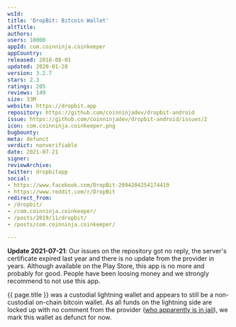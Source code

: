 ```yaml
---
wsId: 
title: 'DropBit: Bitcoin Wallet'
altTitle: 
authors: 
users: 10000
appId: com.coinninja.coinkeeper
appCountry: 
released: 2018-08-01
updated: 2020-01-28
version: 3.2.7
stars: 2.3
ratings: 205
reviews: 149
size: 33M
website: https://dropbit.app
repository: https://github.com/coinninjadev/dropbit-android
issue: https://github.com/coinninjadev/dropbit-android/issues/2
icon: com.coinninja.coinkeeper.png
bugbounty: 
meta: defunct
verdict: nonverifiable
date: 2021-07-21
signer: 
reviewArchive: 
twitter: dropbitapp
social:
- https://www.facebook.com/DropBit-2094204254174419
- https://www.reddit.com/r/DropBit
redirect_from:
- /dropbit/
- /com.coinninja.coinkeeper/
- /posts/2019/11/dropbit/
- /posts/com.coinninja.coinkeeper/

---
```


**Update 2021-07-21**: Our issues on the repository got no reply, the server's
certificate expired last year and there is no update from the provider in years.
Although available on the Play Store, this app is no more and probably for good.
People have been loosing money and we strongly recommend to not use this app.

{{ page.title }} was a custodial lightning wallet and appears to still be a non-custodial
on-chain bitcoin wallet. As all funds on the lightning side are locked up with
no comment from the provider
([who apparently is in jail](https://www.reddit.com/r/DropBit/comments/fmgoad/sats_stuck_in_dropbit_lightning_side/)),
we mark this wallet as defunct for now.
